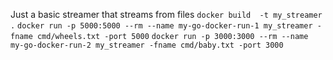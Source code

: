 Just a basic streamer that streams from files
`docker build  -t my_streamer .`
`docker run -p 5000:5000 --rm --name my-go-docker-run-1 my_streamer -fname cmd/wheels.txt -port 5000`
`docker run -p 3000:3000 --rm --name my-go-docker-run-2 my_streamer -fname cmd/baby.txt -port 3000`